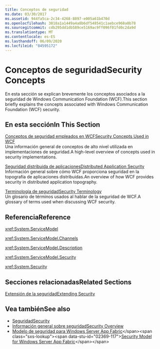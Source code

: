 ```yaml
---
title: Conceptos de seguridad
ms.date: 03/30/2017
ms.assetid: 944fa5ca-2c34-4268-8897-e005a61b470d
ms.openlocfilehash: 3818a1a1449a4a8b6df548541c1aebce968a0b78
ms.sourcegitcommit: cdb295dd1db589ce5169ac9ff096f01fd0c2da9d
ms.translationtype: MT
ms.contentlocale: es-ES
ms.lasthandoff: 06/09/2020
ms.locfileid: "84595172"
---
```

# <a name="security-concepts"></a><span data-ttu-id="02369-102">Conceptos de seguridad</span><span class="sxs-lookup"><span data-stu-id="02369-102">Security Concepts</span></span>
<span data-ttu-id="02369-103">En esta sección se explican brevemente los conceptos asociados a la seguridad de Windows Communication Foundation (WCF).</span><span class="sxs-lookup"><span data-stu-id="02369-103">This section briefly explains the concepts associated with Windows Communication Foundation (WCF) security.</span></span>  
  
## <a name="in-this-section"></a><span data-ttu-id="02369-104">En esta sección</span><span class="sxs-lookup"><span data-stu-id="02369-104">In This Section</span></span>  
 [<span data-ttu-id="02369-105">Conceptos de seguridad empleados en WCF</span><span class="sxs-lookup"><span data-stu-id="02369-105">Security Concepts Used in WCF</span></span>](security-concepts-used-in-wcf.md)  
 <span data-ttu-id="02369-106">Una información general de conceptos de alto nivel utilizada en implementaciones de seguridad.</span><span class="sxs-lookup"><span data-stu-id="02369-106">A high-level overview of concepts used in security implementations.</span></span>  
  
 [<span data-ttu-id="02369-107">Seguridad distribuida de aplicaciones</span><span class="sxs-lookup"><span data-stu-id="02369-107">Distributed Application Security</span></span>](distributed-application-security.md)  
 <span data-ttu-id="02369-108">Información general sobre cómo WCF proporciona seguridad en la topografía de aplicaciones distribuidas.</span><span class="sxs-lookup"><span data-stu-id="02369-108">An overview of how WCF provides security in distributed application topography.</span></span>  
  
 [<span data-ttu-id="02369-109">Terminología de seguridad</span><span class="sxs-lookup"><span data-stu-id="02369-109">Security Terminology</span></span>](wcf-security-terminology.md)  
 <span data-ttu-id="02369-110">Un glosario de términos usados al hablar de la seguridad de WCF.</span><span class="sxs-lookup"><span data-stu-id="02369-110">A glossary of terms used when discussing WCF security.</span></span>  
  
## <a name="reference"></a><span data-ttu-id="02369-111">Referencia</span><span class="sxs-lookup"><span data-stu-id="02369-111">Reference</span></span>  
 <xref:System.ServiceModel>  
  
 <xref:System.ServiceModel.Channels>  
  
 <xref:System.ServiceModel.Description>  
  
 <xref:System.ServiceModel.Security>  
  
 <xref:System.Security>  
  
## <a name="related-sections"></a><span data-ttu-id="02369-112">Secciones relacionadas</span><span class="sxs-lookup"><span data-stu-id="02369-112">Related Sections</span></span>  
 [<span data-ttu-id="02369-113">Extensión de la seguridad</span><span class="sxs-lookup"><span data-stu-id="02369-113">Extending Security</span></span>](../extending/extending-security.md)  
  
## <a name="see-also"></a><span data-ttu-id="02369-114">Vea también</span><span class="sxs-lookup"><span data-stu-id="02369-114">See also</span></span>

- [<span data-ttu-id="02369-115">Seguridad</span><span class="sxs-lookup"><span data-stu-id="02369-115">Security</span></span>](security.md)
- [<span data-ttu-id="02369-116">Información general sobre seguridad</span><span class="sxs-lookup"><span data-stu-id="02369-116">Security Overview</span></span>](security-overview.md)
- <span data-ttu-id="02369-117">[Modelo de seguridad para Windows Server App Fabric](https://docs.microsoft.com/previous-versions/appfabric/ee677202(v=azure.10))</span><span class="sxs-lookup"><span data-stu-id="02369-117">[Security Model for Windows Server App Fabric](https://docs.microsoft.com/previous-versions/appfabric/ee677202(v=azure.10))</span></span>
